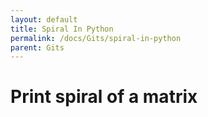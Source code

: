 ```yaml
---
layout: default
title: Spiral In Python
permalink: /docs/Gits/spiral-in-python
parent: Gits
---
```


# Print spiral of a matrix

<script src="https://gist.github.com/aleff-github/97f739d13b7c1a0814d3b18f3eb64148.js"></script>